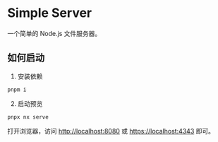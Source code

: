 # Simple Server

一个简单的 Node.js 文件服务器。

## 如何启动

1. 安装依赖

```shell
pnpm i
```

2. 启动预览

```shell
pnpx nx serve
```

打开浏览器，访问 <http://localhost:8080> 或 <https://localhost:4343> 即可。
